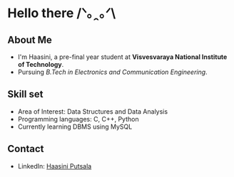# Hello there /ᐠ｡ꞈ｡ᐟ\

## About Me 
- I'm Haasini, a pre-final year student at **Visvesvaraya National Institute of Technology**.
- Pursuing *B.Tech in Electronics and Communication Engineering*.

## Skill set
- Area of Interest: Data Structures and Data Analysis
- Programming languages: C, C++, Python
- Currently learning DBMS using MySQL

## Contact 
- LinkedIn: [Haasini Putsala](https://www.linkedin.com/in/haasini-putsala-729287231/)

